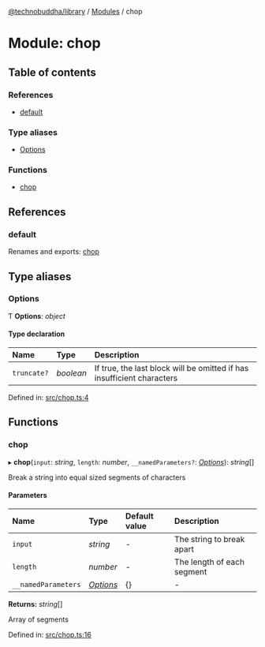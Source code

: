 [@technobuddha/library](../..) / [Modules](../Modules.md) / chop

# Module: chop

## Table of contents

### References

- [default](chop.md#default)

### Type aliases

- [Options](chop.md#options)

### Functions

- [chop](chop.md#chop)

## References

### default

Renames and exports: [chop](chop.md#chop)

## Type aliases

### Options

Ƭ **Options**: *object*

#### Type declaration

| Name | Type | Description |
| :------ | :------ | :------ |
| `truncate?` | *boolean* | If true, the last block will be omitted if has insufficient characters |

Defined in: [src/chop.ts:4](../../src/chop.ts#L4)

## Functions

### chop

▸ **chop**(`input`: *string*, `length`: *number*, `__namedParameters?`: [*Options*](chop.md#options)): *string*[]

Break a string into equal sized segments of characters

#### Parameters

| Name | Type | Default value | Description |
| :------ | :------ | :------ | :------ |
| `input` | *string* | - | The string to break apart |
| `length` | *number* | - | The length of each segment |
| `__namedParameters` | [*Options*](chop.md#options) | {} | - |

**Returns:** *string*[]

Array of segments

Defined in: [src/chop.ts:16](../../src/chop.ts#L16)
